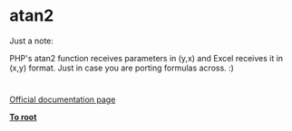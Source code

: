 # atan2





Just a note:

PHP&apos;s atan2 function receives parameters in (y,x) and Excel receives it in (x,y) format. Just in case you are porting formulas across. :)

  

#

[Official documentation page](https://www.php.net/manual/en/function.atan2.php)

**[To root](/README.md)**